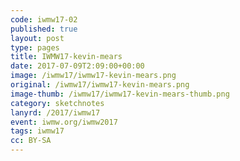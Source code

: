 ```yaml
---
code: iwmw17-02
published: true
layout: post
type: pages
title: IWMW17-kevin-mears
date: 2017-07-09T2:09:00+00:00
image: /iwmw17/iwmw17-kevin-mears.png
original: /iwmw17/iwmw17-kevin-mears.png
image-thumb: /iwmw17/iwmw17-kevin-mears-thumb.png
category: sketchnotes
lanyrd: /2017/iwmw17
event: iwmw.org/iwmw2017
tags: iwmw17
cc: BY-SA
---
```


